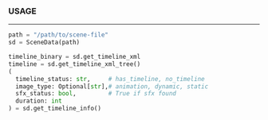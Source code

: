 ### USAGE ##############################################################
___
```python
path = "/path/to/scene-file"
sd = SceneData(path)

timeline_binary = sd.get_timeline_xml
timeline = sd.get_timeline_xml_tree()
(
  timeline_status: str,     # has_timeline, no_timeline 
  image_type: Optional[str],# animation, dynamic, static
  sfx_status: bool,         # True if sfx found
  duration: int
) = sd.get_timeline_info()
```